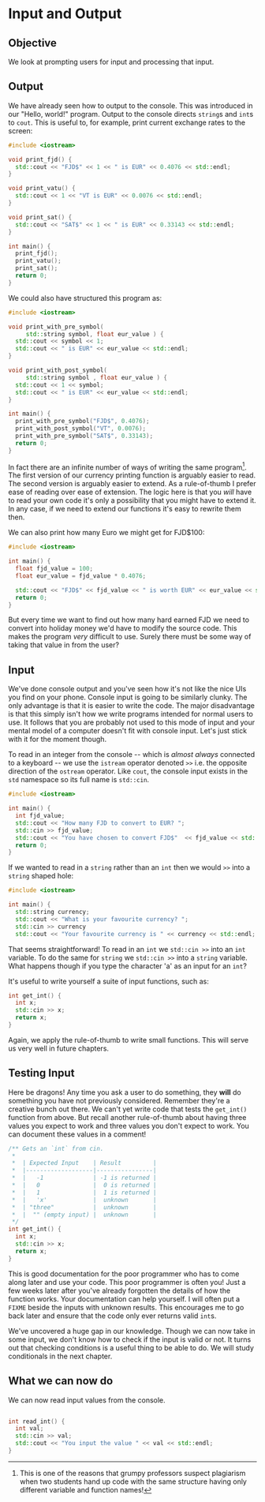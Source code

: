 
# Input and Output

## Objective

We look at prompting users for input and processing that input.

## Output

We have already seen how to output to the console.  This was introduced in our "Hello, world!" program.  Output to the console directs `string`s and `int`s to `cout`.  This is useful to, for example, print current exchange rates to the screen:

```c++
#include <iostream>

void print_fjd() {
  std::cout << "FJD$" << 1 << " is EUR" << 0.4076 << std::endl;
}

void print_vatu() {
  std::cout << 1 << "VT is EUR" << 0.0076 << std::endl;
}

void print_sat() {
  std::cout << "SAT$" << 1 << " is EUR" << 0.33143 << std::endl;
}

int main() {
  print_fjd();
  print_vatu();
  print_sat();
  return 0;
}
```

We could also have structured this program as:

```c++
#include <iostream>

void print_with_pre_symbol(
     std::string symbol, float eur_value ) {
  std::cout << symbol << 1;
  std::cout << " is EUR" << eur_value << std::endl;
}

void print_with_post_symbol(
     std::string symbol , float eur_value ) {
  std::cout << 1 << symbol;
  std::cout << " is EUR" << eur_value << std::endl;
}

int main() {
  print_with_pre_symbol("FJD$", 0.4076);
  print_with_post_symbol("VT", 0.0076);
  print_with_pre_symbol("SAT$", 0.33143);
  return 0;
}
```

In fact there are an infinite number of ways of writing the same program[^copying].  The first version of our currency printing function is arguably easier to read.  The second version is arguably easier to extend.  As a rule-of-thumb I prefer ease of reading over ease of extension.  The logic here is that you _will_ have to read your own code it's only a possibility that you might have to extend it.  In any case, if we need to extend our functions it's easy to rewrite them then.

[^copying]: This is one of the reasons that grumpy professors suspect plagiarism when two students hand up code with the same structure having only different variable and function names!

We can also print how many Euro we might get for FJD$100:

```cpp
#include <iostream>

int main() {
  float fjd_value = 100;
  float eur_value = fjd_value * 0.4076;

  std::cout << "FJD$" << fjd_value << " is worth EUR" << eur_value << std::endl;
  return 0;
}
```

But every time we want to find out how many hard earned FJD we need to convert into holiday money we'd have to modify the source code.  This makes the program _very_ difficult to use.  Surely there must be some way of taking that value in from the user?

## Input

We've done console output and you've seen how it's not like the nice UIs you find on your phone.  Console input is going to be similarly clunky.  The only advantage is that it is easier to write the code.  The major disadvantage is that this simply isn't how we write programs intended for normal users to use.  It follows that you are probably not used to this mode of input and your mental model of a computer doesn't fit with console input.  Let's just stick with it for the moment though.

To read in an integer from the console -- which is _almost always_ connected to a keyboard -- we use the `istream` operator denoted `>>` i.e. the opposite direction of the `ostream` operator.  Like `cout`, the console input exists in the `std` namespace so its full name is `std::cin`.

```c++
#include <iostream>

int main() {
  int fjd_value;
  std::cout << "How many FJD to convert to EUR? ";
  std::cin >> fjd_value;
  std::cout << "You have chosen to convert FJD$"  << fjd_value << std::endl;
  return 0;
}
```

If we wanted to read in a `string` rather than an `int` then we would `>>` into a `string` shaped hole:

```c++
#include <iostream>

int main() {
  std::string currency;
  std::cout << "What is your favourite currency? ";
  std::cin >> currency
  std::cout << "Your favourite currency is " << currency << std::endl;
```

That seems straightforward! To read in an `int` we `std::cin >>` into an `int` variable.  To do the same for `string` we `std::cin >>` into a `string` variable.  What happens though if you type the character 'a' as an input for an `int`?

It's useful to write yourself a suite of input functions, such as:

```c++
int get_int() {
  int x;
  std::cin >> x;
  return x;
}
```

Again, we apply the rule-of-thumb to write small functions.  This will serve us very well in future chapters.

## Testing Input

Here be dragons!  Any time you ask a user to do something, they **will** do something you have not previously considered.  Remember they're a creative bunch out there.  We can't yet write code that tests the `get_int()` function from above.  But recall another rule-of-thumb about having three values you expect to work and three values you don't expect to work.  You can document these values in a comment!

```c++
/** Gets an `int` from cin.
 *
 *  | Expected Input    | Result         |
 *  |-------------------|----------------|
 *  |   -1              | -1 is returned |
 *  |   0               |  0 is returned |
 *  |   1               |  1 is returned |
 *  |   'x'             |  unknown       |
 *  | "three"           |  unknown       |
 *  |  "" (empty input) |  unknown       |
 */
int get_int() {
  int x;
  std::cin >> x;
  return x;
}
```

This is good documentation for the poor programmer who has to come along later and use your code.  This poor programmer is often you! Just a few weeks later after you've already forgotten the details of how the function works.  Your documentation can help yourself.  I will often put a `FIXME` beside the inputs with unknown results.  This encourages me to go back later and ensure that the code only ever returns valid `int`s.

We've uncovered a huge gap in our knowledge.  Though we can now take in some input, we don't know how to check if the input is valid or not.  It turns out that checking conditions is a useful thing to be able to do.  We will study conditionals in the next chapter.

## What we can now do

We can now read input values from the console.

```c++

int read_int() {
  int val;
  std::cin >> val;
  std::cout << "You input the value " << val << std::endl;
}
```
